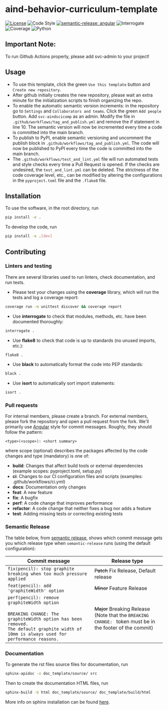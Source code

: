 # aind-behavior-curriculum-template

[![License](https://img.shields.io/badge/license-MIT-brightgreen)](LICENSE)
![Code Style](https://img.shields.io/badge/code%20style-black-black)
[![semantic-release: angular](https://img.shields.io/badge/semantic--release-angular-e10079?logo=semantic-release)](https://github.com/semantic-release/semantic-release)
![Interrogate](https://img.shields.io/badge/interrogate-100.0%25-brightgreen)
![Coverage](https://img.shields.io/badge/coverage-100%25-brightgreen?logo=codecov)
![Python](https://img.shields.io/badge/python->=3.11-blue?logo=python)

## Important Note:
To run Github Actions properly, please add svc-admin to your project!

## Usage
 - To use this template, click the green `Use this template` button and `Create new repository`.
 - After github initially creates the new repository, please wait an extra minute for the initialization scripts to finish organizing the repo.
 - To enable the automatic semantic version increments: in the repository go to `Settings` and `Collaborators and teams`. Click the green `Add people` button. Add `svc-aindscicomp` as an admin. Modify the file in `.github/workflows/tag_and_publish.yml` and remove the if statement in line 10. The semantic version will now be incremented every time a code is committed into the main branch.
 - To publish to PyPI, enable semantic versioning and uncomment the publish block in `.github/workflows/tag_and_publish.yml`. The code will now be published to PyPI every time the code is committed into the main branch.
 - The `.github/workflows/test_and_lint.yml` file will run automated tests and style checks every time a Pull Request is opened. If the checks are undesired, the `test_and_lint.yml` can be deleted. The strictness of the code coverage level, etc., can be modified by altering the configurations in the `pyproject.toml` file and the `.flake8` file.

## Installation
To use the software, in the root directory, run
```bash
pip install -e .
```

To develop the code, run
```bash
pip install -e .[dev]
```

## Contributing

### Linters and testing

There are several libraries used to run linters, check documentation, and run tests.

- Please test your changes using the **coverage** library, which will run the tests and log a coverage report:

```bash
coverage run -m unittest discover && coverage report
```

- Use **interrogate** to check that modules, methods, etc. have been documented thoroughly:

```bash
interrogate .
```

- Use **flake8** to check that code is up to standards (no unused imports, etc.):
```bash
flake8 .
```

- Use **black** to automatically format the code into PEP standards:
```bash
black .
```

- Use **isort** to automatically sort import statements:
```bash
isort .
```

### Pull requests

For internal members, please create a branch. For external members, please fork the repository and open a pull request from the fork. We'll primarily use [Angular](https://github.com/angular/angular/blob/main/CONTRIBUTING.md#commit) style for commit messages. Roughly, they should follow the pattern:
```text
<type>(<scope>): <short summary>
```

where scope (optional) describes the packages affected by the code changes and type (mandatory) is one of:

- **build**: Changes that affect build tools or external dependencies (example scopes: pyproject.toml, setup.py)
- **ci**: Changes to our CI configuration files and scripts (examples: .github/workflows/ci.yml)
- **docs**: Documentation only changes
- **feat**: A new feature
- **fix**: A bugfix
- **perf**: A code change that improves performance
- **refactor**: A code change that neither fixes a bug nor adds a feature
- **test**: Adding missing tests or correcting existing tests

### Semantic Release

The table below, from [semantic release](https://github.com/semantic-release/semantic-release), shows which commit message gets you which release type when `semantic-release` runs (using the default configuration):

| Commit message                                                                                                                                                                                   | Release type                                                                                                    |
| ------------------------------------------------------------------------------------------------------------------------------------------------------------------------------------------------ | --------------------------------------------------------------------------------------------------------------- |
| `fix(pencil): stop graphite breaking when too much pressure applied`                                                                                                                             | ~~Patch~~ Fix Release, Default release                                                                          |
| `feat(pencil): add 'graphiteWidth' option`                                                                                                                                                       | ~~Minor~~ Feature Release                                                                                       |
| `perf(pencil): remove graphiteWidth option`<br><br>`BREAKING CHANGE: The graphiteWidth option has been removed.`<br>`The default graphite width of 10mm is always used for performance reasons.` | ~~Major~~ Breaking Release <br /> (Note that the `BREAKING CHANGE: ` token must be in the footer of the commit) |

### Documentation
To generate the rst files source files for documentation, run
```bash
sphinx-apidoc -o doc_template/source/ src
```
Then to create the documentation HTML files, run
```bash
sphinx-build -b html doc_template/source/ doc_template/build/html
```
More info on sphinx installation can be found [here](https://www.sphinx-doc.org/en/master/usage/installation.html).
